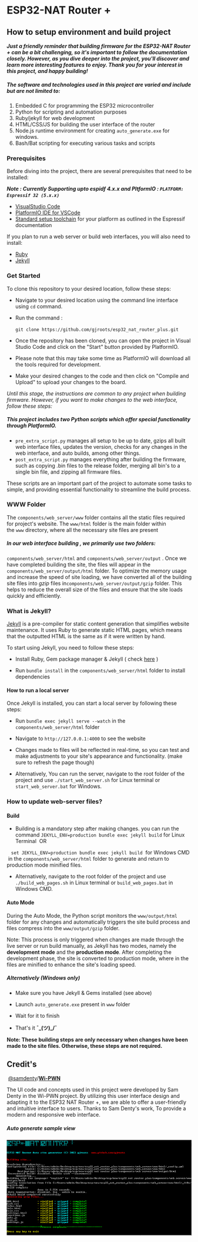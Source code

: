 # ESP32-NAT Router +

## How to setup environment and build project

***Just a friendly reminder that building firmware for the ESP32-NAT Router + can be a bit challenging, so it's important to follow the documentation closely. However, as you dive deeper into the project, you'll discover and learn more interesting features to enjoy. Thank you for your interest in this project, and happy building!***

##### The software and technologies used in this project are varied and include but are not limited to:

1. Embedded C for programming the ESP32 microcontroller
2. Python for scripting and automation purposes
3. Ruby/jekyll for web development
4. HTML/CSS/JS for building the user interface of the router
5. Node.js runtime environment for creating `auto_generate.exe` for windows.
6. Bash/Bat scripting for executing various tasks and scripts 


### Prerequisites

Before diving into the project, there are several prerequisites that need to be installed:

 ***Note : Currently Supporting upto espidf 4.x.x and PltformIO : `PLATFORM: Espressif 32 (5.x.x)`***

- [VisualStudio Code](https://code.visualstudio.com/)
- [PlatformIO IDE for VSCode](https://platformio.org/install/ide?install=vscode)
- [Standard setup toolchain](https://docs.espressif.com/projects/esp-idf/en/latest/esp32/get-started/index.html#get-started-get-prerequisites) for your platform as outlined in the Espressif documentation 

If you plan to run a web server or build web interfaces, you will also need to install: 

- [Ruby](https://www.ruby-lang.org/)
- [Jekyll](https://jekyllrb.com/)

### Get Started

To clone this repository to your desired location, follow these steps:

- Navigate to your desired location using the command line interface using `cd` command.

- Run the command :
  
  `git clone https://github.com/gjroots/esp32_nat_router_plus.git`

- Once the repository has been cloned, you can open the project in Visual Studio Code and click on the "Start" button provided by PlatformIO.

- Please note that this may take some time as PlatformIO will download all the tools required for development. 

- Make your desired changes to the code and then click on "Compile and Upload" to upload your changes to the board.

*Until this stage, the instructions are common to any project when building firmware. However, if you want to make changes to the web interface, follow these steps:*

##### This project includes two Python scripts which offer special functionality through PlatformIO.

- `pre_extra_script.py` manages all setup to be up to date, gzips all built web interface files, updates the version, checks for any changes in the web interface, and auto builds, among other things. 
- `post_extra_script.py` manages everything after building the firmware, such as copying .bin files to the release folder, merging all bin's to a single bin file, and zipping all firmware files. 

These scripts are an important part of the project to automate some tasks to simple, and providing essential functionality to streamline the build process.

### WWW Folder

The `components/web_server/www` folder contains all the static files required for project's website. The `www/html` folder is the main folder within the `www` directory, where all the necessary site files are present

##### In our web interface building , we primarily use two folders:

 `components/web_server/html` and `components/web_server/output` . Once we have completed building the site, the files will appear in the `components/web_server/output/html` folder. To optimize the memory usage and increase the speed of site loading, we have converted all of the building site files into *gzip* files in`components/web_server/output/gzip` folder. This helps to reduce the overall size of the files and ensure that the site loads quickly and efficiently. 

### What is Jekyll?

[Jekyll](https://jekyllrb.com/) is a pre-compiler for static content generation that simplifies website maintenance. It uses Ruby to generate static HTML pages, which means that the outputted HTML is the same as if it were written by hand.

To start using Jekyll, you need to follow these steps:

- Install Ruby, Gem package manager & Jekyll ( check [here](https://www.ruby-lang.org/ ) )

- Run `bundle install` in the `components/web_server/html` folder to install dependencies

#### How to run a local server

Once Jekyll is installed, you can start a local server by following these steps:

- Run `bundle exec jekyll serve --watch` in the `components/web_server/html` folder

- Navigate to `http://127.0.0.1:4000` to see the website

- Changes made to files will be reflected in real-time, so you can test and make adjustments to your site's appearance and functionality. (make sure to refresh the page though)

- Alternatively, You can run the server, navigate to the root folder of the project and use `./start_web_server.sh` for Linux terminal or `start_web_server.bat` for Windows.

### How to update web-server files?

#### Build

- Building is a mandatory step after making changes. you can run the command `JEKYLL_ENV=production bundle exec jekyll build` for Linux Terminal  OR

   `set JEKYLL_ENV=production bundle exec jekyll build`  for Windows CMD  in the `components/web_server/html` folder to generate and return to production mode minified files.

- Alternatively, navigate to the root folder of the project and use `./build_web_pages.sh` in Linux terminal or `build_web_pages.bat` in Windows CMD.

#### Auto Mode

During the Auto Mode, the Python script monitors the `www/output/html` folder for any changes and automatically triggers the site build process and  files compress into the `www/output/gzip` folder. 

Note:  This process is only triggered when changes are made through the live server or run build manually, as Jekyll has two modes, namely the **development mode** and the **production mode**. After completing the development phase, the site is converted to production mode, where in the files are minified to enhance the site's loading speed.

##### Alternatively (Windows only)

- Make sure you have Jekyll & Gems installed (see above)

- Launch `auto_generate.exe` present in `www` folder 

- Wait for it to finish

- That's it **¯\_(ツ)_/¯**

**Note: These building steps are only necessary when changes have been made to the site files. Otherwise, these steps are not required.**

## Credit's

  [@samdenty](https://github.com/samdenty)/**[Wi-PWN](https://github.com/samdenty/Wi-PWN)** 

The UI code and concepts used in this project were developed by Sam Denty in the Wi-PWN project. By utilizing this user interface design and adapting it to the ESP32 NAT Router +, we are able to offer a user-friendly and intuitive interface to users. Thanks to Sam Denty's work, To provide a modern and responsive web interface.

##### Auto generate sample view
![autogenerate.exe](images/auto_generate.png)